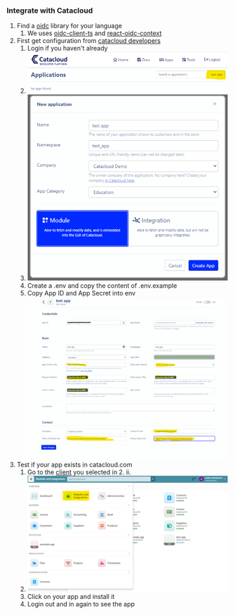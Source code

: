 ### Integrate with Catacloud

1. Find a [oidc](https://openid.net/connect/) library for your language
   1. We uses [oidc-client-ts](https://www.npmjs.com/package/oidc-client-ts) and [react-oidc-context](https://www.npmjs.com/package/react-oidc-context)
2. First get configuration from [catacloud developers](https://developers.catacloud.com/apps)
   1. Login if you haven't already
   2. ![picture 1](images/223dd1ab90dbc7a9472157fac2420b74dc0a6abd877e537abdaabf305e43735d.png)
   3. ![picture 2](images/23e58d8844488fbfc4cffadaed15b68728948d9309aae637fc317b647c8ef968.png)
   4. Create a .env and copy the content of .env.example
   5. Copy App ID and App Secret into env ![picture 3](images/015d237976d08caa43222fcfcde98156bd70ca26813e6e78412b9b7e23c02566.png)
3. Test if your app exists in catacloud.com
   1. Go to the [client](https://app.catacloud.com/) you selected in 2. ii.
   2. ![picture 4](images/ef8cdb27f89e7864e577106f9e616061e15bc4ec59240d4e73188f5097e11b2c.png)
   3. Click on your app and install it
   4. Login out and in again to see the app
